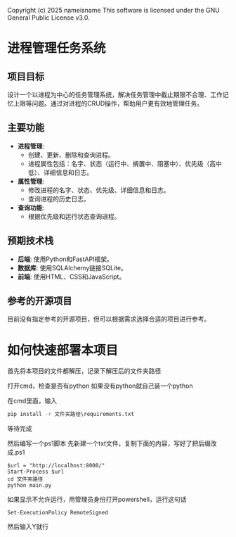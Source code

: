 Copyright (c) 2025 nameisname
This software is licensed under the GNU General Public License v3.0.

# 进程管理任务系统

## 项目目标
设计一个以进程为中心的任务管理系统，解决任务管理中截止期限不合理、工作记忆上限等问题。通过对进程的CRUD操作，帮助用户更有效地管理任务。

## 主要功能
- **进程管理**: 
  - 创建、更新、删除和查询进程。
  - 进程属性包括：名字、状态（运行中、搁置中、阻塞中）、优先级（高中低）、详细信息和日志。
- **属性管理**:
  - 修改进程的名字、状态、优先级、详细信息和日志。
  - 查询进程的历史日志。
- **查询功能**:
  - 根据优先级和运行状态查询进程。

## 预期技术栈
- **后端**: 使用Python和FastAPI框架。
- **数据库**: 使用SQLAlchemy链接SQLite。
- **前端**: 使用HTML、CSS和JavaScript。

## 参考的开源项目
目前没有指定参考的开源项目，但可以根据需求选择合适的项目进行参考。

# 如何快速部署本项目

首先将本项目的文件都解压，记录下解压后的文件夹路径

打开cmd，检查是否有python
如果没有python就自己装一个python


在cmd里面，输入
```cmd
pip install -r 文件夹路径\requirements.txt
```
等待完成


然后编写一个ps1脚本
先新建一个txt文件，复制下面的内容，写好了把后缀改成.ps1
```
$url = "http://localhost:8000/"
Start-Process $url
cd 文件夹路径
python main.py
```

如果显示不允许运行，用管理员身份打开powershell，运行这句话

```
Set-ExecutionPolicy RemoteSigned
```
然后输入Y就行

